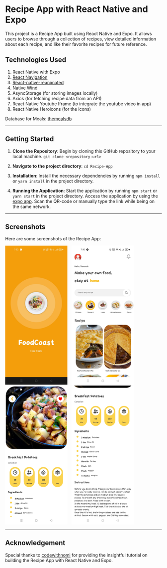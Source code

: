 # Recipe App with React Native and Expo

This project is a Recipe App built using React Native and Expo. It allows users to browse through a collection of recipes, view detailed information about each recipe, and like their favorite recipes for future reference.

## Technologies Used

1. React Native with Expo
2. [React Navigation](https://reactnavigation.org/)
3. [React-native-reanimated](https://docs.swmansion.com/react-native-reanimated/)
4. [Native Wind](https://www.nativewind.dev/)
5. AsyncStorage (for storing images locally)
6. Axios (for fetching recipe data from an API)
7. React Native Youtube Iframe (to integrate the youtube video in app)
8. React Native Heroicons (for the icons)

Database for Meals: [themealsdb](https://www.themealdb.com/)

---

## Getting Started

1. **Clone the Repository**: Begin by cloning this GitHub repository to your local machine.
   `git clone <repository-url>`

2. **Navigate to the project directory**: `cd Recipe-App`

3. **Installation**: Install the necessary dependencies by running `npm install` or `yarn install` in the project directory.

4. **Running the Application**: Start the application by running `npm start` or `yarn start` in the project directory. Access the application by using the [expo app](https://play.google.com/store/apps/details?id=host.exp.exponent&hl=en_US&gl=US).
   Scan the QR-code or manually type the link while being on the same network.

---

## Screenshots

Here are some screenshots of the Recipe App:

<div style="margin:5px display:flex; justify-content:center; align-content:center;">
   <img src="ScreenShots/Welcome_Screen.jpg" alt="Screenshot 1" style="width: 200px; margin-right: 10px;">
   <img src="ScreenShots/Home_Screen.jpg" alt="Screenshot 2" style="width: 200px;">
   <img src="ScreenShots/Recipe_Detail_Screen1.jpg" alt="Screenshot 3" style="width: 200px; margin-right: 10px;">
   <img src="ScreenShots/Recipe_Detail_Screen2.jpg" alt="Screenshot 4" style="width: 200px;">
</div>

---

## Acknowledgement

Special thanks to [codewithnomi](https://www.youtube.com/channel/UC9Z1XWw1kmnvOOFsj6Bzy2g) for providing the insightful tutorial on building the Recipe App with React Native and Expo.

